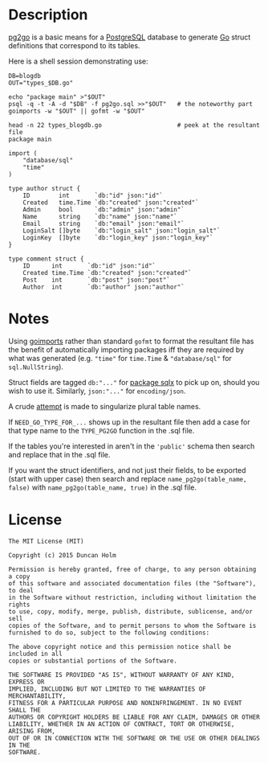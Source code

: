 # Description

[pg2go] is a basic means for a [PostgreSQL] database to generate [Go] struct
definitions that correspond to its tables.

Here is a shell session demonstrating use:

```
DB=blogdb
OUT="types_$DB.go"

echo "package main" >"$OUT"
psql -q -t -A -d "$DB" -f pg2go.sql >>"$OUT"   # the noteworthy part
goimports -w "$OUT" || gofmt -w "$OUT"

head -n 22 types_blogdb.go                     # peek at the resultant file
package main

import (
    "database/sql"
    "time"
)

type author struct {
    ID        int       `db:"id" json:"id"`
    Created   time.Time `db:"created" json:"created"`
    Admin     bool      `db:"admin" json:"admin"`
    Name      string    `db:"name" json:"name"`
    Email     string    `db:"email" json:"email"`
    LoginSalt []byte    `db:"login_salt" json:"login_salt"`
    LoginKey  []byte    `db:"login_key" json:"login_key"`
}

type comment struct {
    ID      int       `db:"id" json:"id"`
    Created time.Time `db:"created" json:"created"`
    Post    int       `db:"post" json:"post"`
    Author  int       `db:"author" json:"author"`
```

# Notes

Using [goimports] rather than standard `gofmt` to format the resultant file has
the benefit of automatically importing packages iff they are required by what
was generated (e.g. `"time"` for `time.Time` & `"database/sql"` for
`sql.NullString`).

Struct fields are tagged `db:"..."` for [package sqlx][sqlx] to pick up on,
should you wish to use it. Similarly, `json:"..."` for `encoding/json`.

A crude [attempt](https://github.com/frou/pg2go/blob/master/pg2go.sql#L78) is
made to singularize plural table names.

If `NEED_GO_TYPE_FOR_...` shows up in the resultant file then add a case for
that type name to the `TYPE_PG2GO` function in the .sql file.

If the tables you're interested in aren't in the `'public'` schema then search
and replace that in the .sql file.

If you want the struct identifiers, and not just their fields, to be exported
(start with upper case) then search and replace `name_pg2go(table_name, false)`
with `name_pg2go(table_name, true)` in the .sql file.

# License

```
The MIT License (MIT)

Copyright (c) 2015 Duncan Holm

Permission is hereby granted, free of charge, to any person obtaining a copy
of this software and associated documentation files (the "Software"), to deal
in the Software without restriction, including without limitation the rights
to use, copy, modify, merge, publish, distribute, sublicense, and/or sell
copies of the Software, and to permit persons to whom the Software is
furnished to do so, subject to the following conditions:

The above copyright notice and this permission notice shall be included in all
copies or substantial portions of the Software.

THE SOFTWARE IS PROVIDED "AS IS", WITHOUT WARRANTY OF ANY KIND, EXPRESS OR
IMPLIED, INCLUDING BUT NOT LIMITED TO THE WARRANTIES OF MERCHANTABILITY,
FITNESS FOR A PARTICULAR PURPOSE AND NONINFRINGEMENT. IN NO EVENT SHALL THE
AUTHORS OR COPYRIGHT HOLDERS BE LIABLE FOR ANY CLAIM, DAMAGES OR OTHER
LIABILITY, WHETHER IN AN ACTION OF CONTRACT, TORT OR OTHERWISE, ARISING FROM,
OUT OF OR IN CONNECTION WITH THE SOFTWARE OR THE USE OR OTHER DEALINGS IN THE
SOFTWARE.
```

[pg2go]: https://github.com/frou/pg2go
[postgresql]: https://www.postgresql.org
[goimports]: https://godoc.org/golang.org/x/tools/cmd/goimports
[go]: https://www.golang.org
[sqlx]: https://github.com/jmoiron/sqlx

